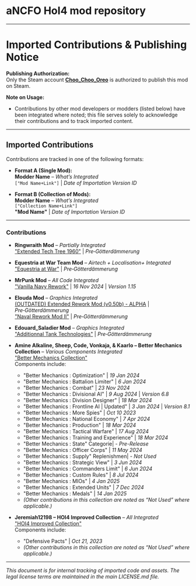 # aNCFO HoI4 mod repository

---

# Imported Contributions & Publishing Notice

**Publishing Authorization:**  
Only the Steam account **[Choo_Choo_Oreo](https://steamcommunity.com/id/Choo_Choo_Oreo)** is authorized to publish this mod on Steam.

**Note on Usage:**  
- Contributions by other mod developers or modders (listed below) have been integrated where noted; this file serves solely to acknowledge their contributions and to track imported content.

---

## Imported Contributions

Contributions are tracked in one of the following formats:

- **Format A (Single Mod):**  
  **Modder Name** – *What’s Integrated*  
  `["Mod Name+Link"]` | *Date of Importation* *Version ID*

- **Format B (Collection of Mods):**  
  **Modder Name** – *What’s Integrated*  
  `["Collection Name+Link"]`  
  **"Mod Name"** | *Date of Importation* *Version ID*

---

### Contributions

- **Ringwraith Mod** – *Partially Integrated*  
  ["Extended Tech Tree 1960"](https://steamcommunity.com/sharedfiles/filedetails/?id=1778255798) | *Pre‑Götterdämmerung*  

- **Equestria at War Team Mod** – *Airtech + Localisation+ Integrated*  
  ["Equestria at War"](https://steamcommunity.com/sharedfiles/filedetails/?id=1826643372) | *Pre‑Götterdämmerung*  

- **MrPunk Mod** – *All Code Integrated*  
  ["Vanilla Navy Rework"](https://steamcommunity.com/sharedfiles/filedetails/?id=2993766165) | *16 Nov 2024* | *Version 1.15*

- **Elouda Mod** – *Graphics Integrated*  
  [(OUTDATED) Extended Rework Mod (v0.50b) - ALPHA](https://steamcommunity.com/sharedfiles/filedetails/?id=714919100) | *Pre‑Götterdämmerung*  
  ["Naval Rework Mod II"](https://steamcommunity.com/sharedfiles/filedetails/?id=1687056790) | *Pre‑Götterdämmerung*

- **Edouard_Saladier Mod** – *Graphics Integrated*  
  ["Additionnal Tank Technologies"](https://steamcommunity.com/sharedfiles/filedetails/?id=1866759372) | *Pre‑Götterdämmerung*

- **Amine Alkaline, Sheep, Code, Vonkaja, & Kaarlo – Better Mechanics Collection** – *Various Components Integrated*  
  ["Better Mechanics Collection"](https://steamcommunity.com/workshop/filedetails/?id=2994645469)  
  Components include:  
  - "Better Mechanics : Optimization" | *19 Jan 2024*
  - "Better Mechanics : Battalion Limiter" | *6 Jan 2024*
  - "Better Mechanics : Combat" | *23 Nov 2024*
  - "Better Mechanics : Divisional AI" | *9 Aug 2024* | *Version 6.8*
  - "Better Mechanics : Division Designer" | *18 Mar 2024*
  - "Better Mechanics : Frontline AI | Updated" | *3 Jan 2024* | *Version 8.1*
  - "Better Mechanics : More Spies" | *Oct 10 2023*
  - "Better Mechanics : National Economy" | *7 Apr 2024*
  - "Better Mechanics : Production" | *18 Mar 2024*
  - "Better Mechanics : Tactical Warfare" | *17 Aug 2024*
  - "Better Mechanics : Training and Experience" | *18 Mar 2024*
  - "Better Mechanics : State" Categorie| - *Pre-Release*
  - "Better Mechanics : Officer Corps" | *11 May 2024*
  - "Better Mechanics : Supply" Replenishmen| - *Not Used*
  - "Better Mechanics : Strategic View" | *3 Jun 2024*
  - "Better Mechanics : Commanders Limit" | *6 Jun 2024*
  - "Better Mechanics : Custom Rules" | *8 Jul 2024*
  - "Better Mechanics : MIOs" | *4 Jan 2025*
  - "Better Mechanics : Extended Units" | *7 Dec 2024*
  - "Better Mechanics : Medals" | *14 Jan 2025*
  - *(Other contributions in this collection are noted as “Not Used” where applicable.)*

- **Jeremiah12198 – HOI4 Improved Collection** – *All Integrated*  
  ["HOI4 Improved Collection"](https://steamcommunity.com/workshop/filedetails/?id=3259297019)  
  Components include:  
  - "Defensive Pacts" | *Oct 21, 2023*  
  - *(Other contributions in this collection are noted as “Not Used” where applicable.)*

---

*This document is for internal tracking of imported code and assets. The legal license terms are maintained in the main LICENSE.md file.*